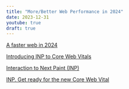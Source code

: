 ```yaml
---
title: "More/Better Web Performance in 2024"
date: 2023-12-31
youtube: true
draft: true
---
```


[A faster web in 2024](https://rviscomi.dev/2023/11/a-faster-web-in-2024/)

<lite-youtube videoid="hQk2e8jttLU"></lite-youtube>

[Introducing INP to Core Web Vitals](https://developers.google.com/search/blog/2023/05/introducing-inp)

[Interaction to Next Paint (INP)](https://web.dev/articles/inp)

[INP. Get ready for the new Core Web Vital](https://blog.cloudflare.com/inp-get-ready-for-the-new-core-web-vital/)
